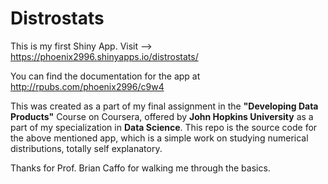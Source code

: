# Distrostats
This is my first Shiny App. Visit --> https://phoenix2996.shinyapps.io/distrostats/

You can find the documentation for the app at http://rpubs.com/phoenix2996/c9w4

This was created as a part of my final assignment in the **"Developing Data Products"** Course on Coursera, offered by **John Hopkins University** as a part of my specialization in **Data Science**.
This repo is the source code for the above mentioned app, which is a simple work on studying numerical distributions, totally self explanatory.

Thanks for Prof. Brian Caffo for walking me through the basics.
